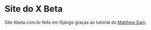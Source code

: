 Site do X Beta
=====
Site Xbeta.com.br feito em Django graças ao tutorial do [Matthew Daly](http://matthewdaly.co.uk/blog/2013/12/28/django-blog-tutorial-the-next-generation-part-1/).
